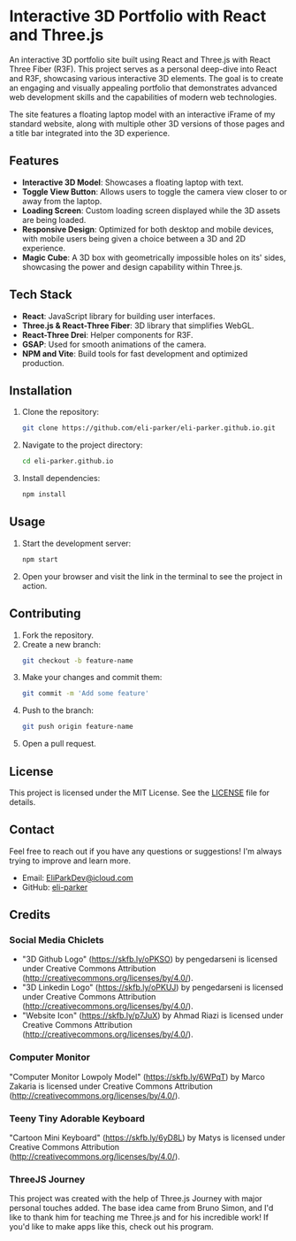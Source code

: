 # Interactive 3D Portfolio with React and Three.js

An interactive 3D portfolio site built using React and Three.js with React Three Fiber (R3F). This project serves as a personal deep-dive into React and R3F, showcasing various interactive 3D elements. The goal is to create an engaging and visually appealing portfolio that demonstrates advanced web development skills and the capabilities of modern web technologies.

The site features a floating laptop model with an interactive iFrame of my standard website, along with multiple other 3D versions of those pages and a title bar integrated into the 3D experience.

## Features

- **Interactive 3D Model**: Showcases a floating laptop with text.
- **Toggle View Button**: Allows users to toggle the camera view closer to or away from the laptop.
- **Loading Screen**: Custom loading screen displayed while the 3D assets are being loaded.
- **Responsive Design**: Optimized for both desktop and mobile devices, with mobile users being given a choice between a 3D and 2D experience.
- **Magic Cube**: A 3D box with geometrically impossible holes on its' sides, showcasing the power and design capability within Three.js.

## Tech Stack

- **React**: JavaScript library for building user interfaces.
- **Three.js & React-Three Fiber**: 3D library that simplifies WebGL.
- **React-Three Drei**: Helper components for R3F.
- **GSAP**: Used for smooth animations of the camera.
- **NPM and Vite**: Build tools for fast development and optimized production.

## Installation

1. Clone the repository:
    ```bash
    git clone https://github.com/eli-parker/eli-parker.github.io.git
    ```
2. Navigate to the project directory:
    ```bash
    cd eli-parker.github.io
    ```
3. Install dependencies:
    ```bash
    npm install
    ```

## Usage

1. Start the development server:
    ```bash
    npm start
    ```
2. Open your browser and visit the link in the terminal to see the project in action.

## Contributing

1. Fork the repository.
2. Create a new branch:
    ```bash
    git checkout -b feature-name
    ```
3. Make your changes and commit them:
    ```bash
    git commit -m 'Add some feature'
    ```
4. Push to the branch:
    ```bash
    git push origin feature-name
    ```
5. Open a pull request.

## License

This project is licensed under the MIT License. See the [LICENSE](LICENSE) file for details.

## Contact

Feel free to reach out if you have any questions or suggestions! I'm always trying to improve and learn more.

- Email: [EliParkDev@icloud.com](mailto:EliParkDev@icloud.com)
- GitHub: [eli-parker](https://github.com/eli-parker)

## Credits

### Social Media Chiclets

- "3D Github Logo" (https://skfb.ly/oPKSO) by pengedarseni is licensed under Creative Commons Attribution (http://creativecommons.org/licenses/by/4.0/).
- "3D Linkedin Logo" (https://skfb.ly/oPKUJ) by pengedarseni is licensed under Creative Commons Attribution (http://creativecommons.org/licenses/by/4.0/).
- "Website Icon" (https://skfb.ly/p7JuX) by Ahmad Riazi is licensed under Creative Commons Attribution (http://creativecommons.org/licenses/by/4.0/).

### Computer Monitor

"Computer Monitor Lowpoly Model" (https://skfb.ly/6WPqT) by Marco Zakaria is licensed under Creative Commons Attribution (http://creativecommons.org/licenses/by/4.0/).

### Teeny Tiny Adorable Keyboard

"Cartoon Mini Keyboard" (https://skfb.ly/6yD8L) by Matys is licensed under Creative Commons Attribution (http://creativecommons.org/licenses/by/4.0/).

### ThreeJS Journey

This project was created with the help of Three.js Journey with major personal touches added. The base idea came from Bruno Simon, and I'd like to thank him for teaching me Three.js and for his incredible work! If you'd like to make apps like this, check out his program.
